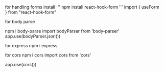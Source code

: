 for handling forms 
install ''' npm install react-hook-form '''
import { useForm } from "react-hook-form"


for body parse 

npm i body-parse
import bodyParser from 'body-parser'
app.use(bodyParser.json())


for express 
npm i express 


for cors
npm i cors
import cors from  'cors'

app.use(cors())
